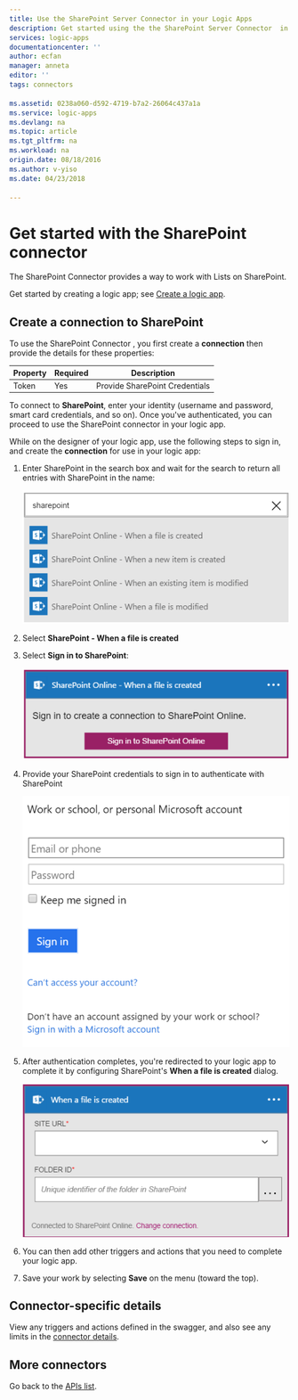 ```yaml
---
title: Use the SharePoint Server Connector in your Logic Apps
description: Get started using the the SharePoint Server Connector  in your Logic apps
services: logic-apps
documentationcenter: ''
author: ecfan
manager: anneta
editor: ''
tags: connectors

ms.assetid: 0238a060-d592-4719-b7a2-26064c437a1a
ms.service: logic-apps
ms.devlang: na
ms.topic: article
ms.tgt_pltfrm: na
ms.workload: na
origin.date: 08/18/2016
ms.author: v-yiso
ms.date: 04/23/2018

---
```

# Get started with the SharePoint connector
The SharePoint Connector provides a way to work with Lists on SharePoint.

Get started by creating a logic app; see [Create a logic app](../logic-apps/quickstart-create-first-logic-app-workflow.md).

## Create a connection to SharePoint
To use the SharePoint Connector , you first create a **connection** then provide the details for these properties: 

| Property | Required | Description |
| --- | --- | --- |
| Token |Yes |Provide SharePoint Credentials |

To connect to **SharePoint**, enter your identity (username and password, smart card credentials, and so on). Once you've authenticated, you can proceed to use the SharePoint connector in your logic app. 

While on the designer of your logic app, use the following steps to sign in, and create the **connection** for use in your logic app:

1. Enter SharePoint in the search box and wait for the search to return all entries with SharePoint in the name:   

   ![Configure SharePoint][1]  
   
2. Select **SharePoint - When a file is created**   
3. Select **Sign in to SharePoint**:   

   ![Configure SharePoint][2]    
   
4. Provide your SharePoint credentials to sign in to authenticate with SharePoint
   
   ![Configure SharePoint][3]     
   
5. After authentication completes, you're redirected to your logic app to complete it by configuring SharePoint's **When a file is created** dialog.          

   ![Configure SharePoint][4]  
   
6. You can then add other triggers and actions that you need to complete your logic app.   
7. Save your work by selecting **Save** on the menu (toward the top).

## Connector-specific details

View any triggers and actions defined in the swagger, and also see any limits in the [connector details](/connectors/sharepoint/).

## More connectors
Go back to the [APIs list](apis-list.md).

[1]: ../../includes/media/connectors-create-api-sharepointonline/connectionconfig1.png  
[2]: ../../includes/media/connectors-create-api-sharepointonline/connectionconfig2.png 
[3]: ../../includes/media/connectors-create-api-sharepointonline/connectionconfig3.png
[4]: ../../includes/media/connectors-create-api-sharepointonline/connectionconfig4.png
[5]: ../../includes/media/connectors-create-api-sharepointonline/connectionconfig5.png
